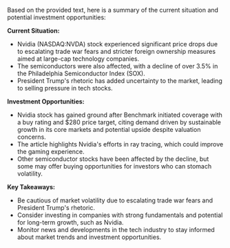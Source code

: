 Based on the provided text, here is a summary of the current situation and potential investment opportunities:

**Current Situation:**

* Nvidia (NASDAQ:NVDA) stock experienced significant price drops due to escalating trade war fears and stricter foreign ownership measures aimed at large-cap technology companies.
* The semiconductors were also affected, with a decline of over 3.5% in the Philadelphia Semiconductor Index (SOX).
* President Trump's rhetoric has added uncertainty to the market, leading to selling pressure in tech stocks.

**Investment Opportunities:**

* Nvidia stock has gained ground after Benchmark initiated coverage with a buy rating and $280 price target, citing demand driven by sustainable growth in its core markets and potential upside despite valuation concerns.
* The article highlights Nvidia's efforts in ray tracing, which could improve the gaming experience.
* Other semiconductor stocks have been affected by the decline, but some may offer buying opportunities for investors who can stomach volatility.

**Key Takeaways:**

* Be cautious of market volatility due to escalating trade war fears and President Trump's rhetoric.
* Consider investing in companies with strong fundamentals and potential for long-term growth, such as Nvidia.
* Monitor news and developments in the tech industry to stay informed about market trends and investment opportunities.